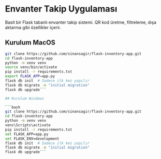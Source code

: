 # Envanter Takip Uygulaması

Basit bir Flask tabanlı envanter takip sistemi. QR kod üretme, filtreleme, dışa aktarma gibi özellikler içerir.

## Kurulum MacOS

```bash
git clone https://github.com/sinansagir/flask-inventory-app.git
cd flask-inventory-app
python -m venv venv
source venv/bin/activate
pip install -r requirements.txt
export FLASK_APP=app.py
flask db init  # Sadece ilk kez yapılır
flask db migrate -m "initial migration"
flask db upgrade```

## Kurulum Windows

```bash
git clone https://github.com/sinansagir/flask-inventory-app.git 
cd flask-inventory-app
python -m venv venv
venv\Scripts\activate
pip install -r requirements.txt
set FLASK_APP=app.py
set FLASK_ENV=development
flask db init  # Sadece ilk kez yapılır
flask db migrate -m "initial migration"
flask db upgrade```